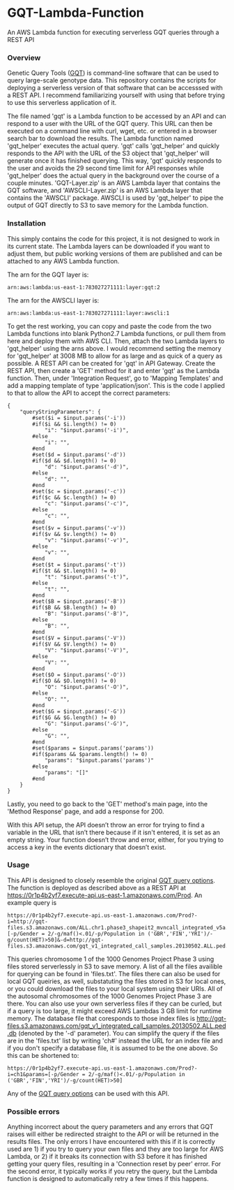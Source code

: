 # GQT-Lambda-Function
An AWS Lambda function for executing serverless GQT queries through a REST API

### Overview
Genetic Query Tools ([GQT](https://github.com/ryanlayer/gqt "GQT")) is command-line software that can be used to query large-scale genotype data. This repository contains the scripts for deploying a serverless version of that software that can be accesssed with a REST API. I recommend familiarizing yourself with using that before trying to use this serverless application of it. 

The file named 'gqt' is a Lambda function to be accessed by an API and can respond to a user with the URL of the GQT query. This URL can then be executed on a command line with curl, wget, etc. or entered in a browser search bar to download the results. The Lambda function named 'gqt_helper' executes the actual query. 'gqt' calls 'gqt_helper' and quickly responds to the API with the URL of the S3 object that 'gqt_helper' will generate once it has finished querying. This way, 'gqt' quickly responds to the user and avoids the 29 second time limit for API responses while 'gqt_helper' does the actual query in the background over the course of a couple minutes. 'GQT-Layer.zip' is an AWS Lambda layer that contains the GQT software, and 'AWSCLI-Layer.zip' is an AWS Lambda layer that contains the 'AWSCLI' package. AWSCLI is used by 'gqt_helper' to pipe the output of GQT directly to S3 to save memory for the Lambda function.

### Installation
This simply contains the code for this project, it is not designed to work in its current state. The Lambda layers can be downloaded if you want to adjust them, but public working versions of them are published and can be attached to any AWS Lambda function. 

The arn for the GQT layer is: 
```
arn:aws:lambda:us-east-1:783027271111:layer:gqt:2 
```
The arn for the AWSCLI layer is:
```
arn:aws:lambda:us-east-1:783027271111:layer:awscli:1
```
To get the rest working, you can copy and paste the code from the two Lambda functions into blank Python2.7 Lambda functions, or pull them from here and deploy them with AWS CLI. Then, attach the two Lambda layers to 'gqt_helper' using the arns above. I would recommend setting the memory for 'gqt_helper' at 3008 MB to allow for as large and as quick of a query as possible. A REST API can be created for 'gqt' in API Gateway. Create the REST API, then create a 'GET' method for it and enter 'gqt' as the Lambda function. Then, under 'Integration Request', go to 'Mapping Templates' and add a mapping template of type 'application/json'. This is the code I applied to that to allow the API to accept the correct parameters:
```
{
    "queryStringParameters": {
        #set($i = $input.params('-i'))
        #if($i && $i.length() != 0)
            "i": "$input.params('-i')",
        #else
            "i": "",
        #end
        #set($d = $input.params('-d'))
        #if($d && $d.length() != 0) 
            "d": "$input.params('-d')",
        #else
            "d": "",
        #end
        #set($c = $input.params('-c'))
        #if($c && $c.length() != 0) 
            "c": "$input.params('-c')",
        #else
            "c": "",
        #end
        #set($v = $input.params('-v'))
        #if($v && $v.length() != 0) 
            "v": "$input.params('-v')",
        #else
            "v": "",
        #end
        #set($t = $input.params('-t'))
        #if($t && $t.length() != 0) 
            "t": "$input.params('-t')",
        #else
            "t": "",
        #end
        #set($B = $input.params('-B'))
        #if($B && $B.length() != 0) 
            "B": "$input.params('-B')",
        #else
            "B": "",
        #end
        #set($V = $input.params('-V'))
        #if($V && $V.length() != 0) 
            "V": "$input.params('-V')",
        #else
            "V": "",
        #end
        #set($O = $input.params('-O'))
        #if($O && $O.length() != 0) 
            "O": "$input.params('-O')",
        #else
            "O": "",
        #end
        #set($G = $input.params('-G'))
        #if($G && $G.length() != 0) 
            "G": "$input.params('-G')",
        #else
            "G": "",
        #end
        #set($params = $input.params('params'))
        #if($params && $params.length() != 0)
            "params": "$input.params('params')"
        #else
            "params": "[]"
        #end
    }
}
```
Lastly, you need to go back to the 'GET' method's main page, into the 'Method Response' page, and add a response for 200.

With this API setup, the API doesn’t throw an error for trying to find a variable in the URL that isn’t there because if it isn't entered, it is set as an empty string. Your function doesn’t throw and error, either, for you trying to access a key in the events dictionary that doesn’t exist. 

### Usage
This API is designed to closely resemble the original [GQT query options](https://github.com/ryanlayer/gqt "GQT"). The function is deployed as described above as a REST API at https://0r1p4b2yf7.execute-api.us-east-1.amazonaws.com/Prod. An example query is 
```
https://0r1p4b2yf7.execute-api.us-east-1.amazonaws.com/Prod?-i=http://gqt-files.s3.amazonaws.com/ALL.chr1.phase3_shapeit2_mvncall_integrated_v5a.20130502.genotypes.bcf.gqt&params=[-p/Gender = 2/-g/maf()<.01/-p/Population in ('GBR','FIN','YRI')/-g/count(HET)>50]&-d=http://gqt-files.s3.amazonaws.com/gqt_v1_integrated_call_samples.20130502.ALL.ped.db
```
This queries chromosome 1 of the 1000 Genomes Project Phase 3 using files stored serverlessly in S3 to save memory. A list of all the files availible for querying can be found in 'files.txt'. The files there can also be used for local GQT queiries, as well, substatuting the files stored in S3 for local ones, or you could download the files to your local system using their URIs. All of the autosomal chromosomes of the 1000 Genomes Project Phase 3 are there. You can also use your own serverless files if they can be curled, but if a query is too large, it might exceed AWS Lambdas 3 GB limit for runtime memory. The database file that coresponds to those index files is http://gqt-files.s3.amazonaws.com/gqt_v1_integrated_call_samples.20130502.ALL.ped.db (denoted by the '-d' parameter). You can simplify the query if the files are in the 'files.txt' list by writing 'ch#' instead the URL for an index file and if you don't specify a database file, it is assumed to be the one above. So this can be shortened to:
```
https://0r1p4b2yf7.execute-api.us-east-1.amazonaws.com/Prod?-i=ch1&params=[-p/Gender = 2/-g/maf()<.01/-p/Population in ('GBR','FIN','YRI')/-g/count(HET)>50]
```
Any of the [GQT query options](https://github.com/ryanlayer/gqt "GQT") can be used with this API.

### Possible errors
Anything incorrect about the query parameters and any errors that GQT raises will either be redirected straight to the API or will be returned in the results files. The only errors I have encountered with this if it is correctly used are 1) if you try to query your own files and they are too large for AWS Lambda, or 2) if it breaks its connection with S3 before it has finished getting your query files, resulting in a 'Connection reset by peer' error. For the second error, it typically works if you retry the query, but the Lambda function is designed to automatically retry a few times if this happens.

